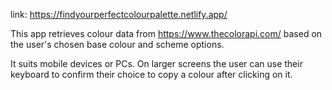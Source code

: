 link: https://findyourperfectcolourpalette.netlify.app/

This app retrieves colour data from https://www.thecolorapi.com/ based on the user's chosen base colour and scheme options.

It suits mobile devices or PCs. On larger screens the user can use their keyboard to confirm their choice to copy a colour after clicking on it.

